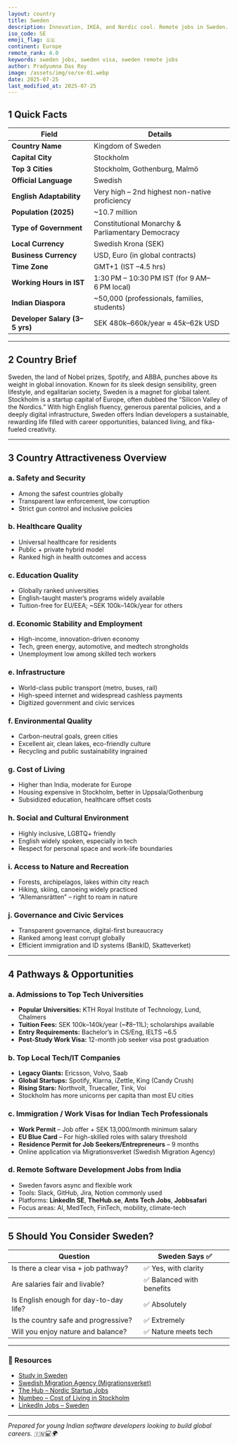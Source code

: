 ```yaml
---
layout: country
title: Sweden
description: Innovation, IKEA, and Nordic cool. Remote jobs in Sweden. Trilp AI curated info. Indians in Sweden.
iso_code: SE
emoji_flag: 🇸🇪
continent: Europe
remote_rank: 4.0
keywords: sweden jobs, sweden visa, sweden remote jobs
author: Pradyumna Das Roy
image: /assets/img/se/se-01.webp
date: 2025-07-25
last_modified_at: 2025-07-25
---
```


## 1 Quick Facts

| Field                          | Details                                           |
| ------------------------------ | ------------------------------------------------- |
| **Country Name**               | Kingdom of Sweden                                 |
| **Capital City**               | Stockholm                                         |
| **Top 3 Cities**               | Stockholm, Gothenburg, Malmö                      |
| **Official Language**          | Swedish                                           |
| **English Adaptability**       | Very high – 2nd highest non-native proficiency    |
| **Population (2025)**          | ~10.7 million                                     |
| **Type of Government**         | Constitutional Monarchy & Parliamentary Democracy |
| **Local Currency**             | Swedish Krona (SEK)                               |
| **Business Currency**          | USD, Euro (in global contracts)                   |
| **Time Zone**                  | GMT+1 (IST –4.5 hrs)                              |
| **Working Hours in IST**       | 1:30 PM – 10:30 PM IST (for 9 AM–6 PM local)      |
| **Indian Diaspora**            | ~50,000 (professionals, families, students)       |
| **Developer Salary (3–5 yrs)** | SEK 480k–660k/year ≈ $45k–$62k USD                |

---

## 2 Country Brief

Sweden, the land of Nobel prizes, Spotify, and ABBA, punches above its weight in global innovation. Known for its sleek design sensibility, green lifestyle, and egalitarian society, Sweden is a magnet for global talent. Stockholm is a startup capital of Europe, often dubbed the “Silicon Valley of the Nordics.” With high English fluency, generous parental policies, and a deeply digital infrastructure, Sweden offers Indian developers a sustainable, rewarding life filled with career opportunities, balanced living, and fika-fueled creativity.

---

## 3 Country Attractiveness Overview

### a. Safety and Security

- Among the safest countries globally
- Transparent law enforcement, low corruption
- Strict gun control and inclusive policies

### b. Healthcare Quality

- Universal healthcare for residents
- Public + private hybrid model
- Ranked high in health outcomes and access

### c. Education Quality

- Globally ranked universities
- English-taught master’s programs widely available
- Tuition-free for EU/EEA; ~SEK 100k–140k/year for others

### d. Economic Stability and Employment

- High-income, innovation-driven economy
- Tech, green energy, automotive, and medtech strongholds
- Unemployment low among skilled tech workers

### e. Infrastructure

- World-class public transport (metro, buses, rail)
- High-speed internet and widespread cashless payments
- Digitized government and civic services

### f. Environmental Quality

- Carbon-neutral goals, green cities
- Excellent air, clean lakes, eco-friendly culture
- Recycling and public sustainability ingrained

### g. Cost of Living

- Higher than India, moderate for Europe
- Housing expensive in Stockholm, better in Uppsala/Gothenburg
- Subsidized education, healthcare offset costs

### h. Social and Cultural Environment

- Highly inclusive, LGBTQ+ friendly
- English widely spoken, especially in tech
- Respect for personal space and work-life boundaries

### i. Access to Nature and Recreation

- Forests, archipelagos, lakes within city reach
- Hiking, skiing, canoeing widely practiced
- “Allemansrätten” – right to roam in nature

### j. Governance and Civic Services

- Transparent governance, digital-first bureaucracy
- Ranked among least corrupt globally
- Efficient immigration and ID systems (BankID, Skatteverket)

---

## 4 Pathways & Opportunities

### a. Admissions to Top Tech Universities

- **Popular Universities:** KTH Royal Institute of Technology, Lund, Chalmers
- **Tuition Fees:** SEK 100k–140k/year (~₹8–11L); scholarships available
- **Entry Requirements:** Bachelor’s in CS/Eng, IELTS ~6.5
- **Post-Study Work Visa:** 12-month job seeker visa post graduation

### b. Top Local Tech/IT Companies

- **Legacy Giants:** Ericsson, Volvo, Saab
- **Global Startups:** Spotify, Klarna, iZettle, King (Candy Crush)
- **Rising Stars:** Northvolt, Truecaller, Tink, Voi
- Stockholm has more unicorns per capita than most EU cities

### c. Immigration / Work Visas for Indian Tech Professionals

- **Work Permit** – Job offer + SEK 13,000/month minimum salary
- **EU Blue Card** – For high-skilled roles with salary threshold
- **Residence Permit for Job Seekers/Entrepreneurs** – 9 months
- Online application via Migrationsverket (Swedish Migration Agency)

### d. Remote Software Development Jobs from India

- Sweden favors async and flexible work
- Tools: Slack, GitHub, Jira, Notion commonly used
- Platforms: **LinkedIn SE**, **TheHub.se**, **Ants Tech Jobs**, **Jobbsafari**
- Focus areas: AI, MedTech, FinTech, mobility, climate-tech

---

## 5 Should You Consider Sweden?

| Question                               | Sweden Says ✅            |
| -------------------------------------- | ------------------------- |
| Is there a clear visa + job pathway?   | ✅ Yes, with clarity      |
| Are salaries fair and livable?         | ✅ Balanced with benefits |
| Is English enough for day-to-day life? | ✅ Absolutely             |
| Is the country safe and progressive?   | ✅ Extremely              |
| Will you enjoy nature and balance?     | ✅ Nature meets tech      |

---

### 🔗 Resources

- [Study in Sweden](https://studyinsweden.se/)
- [Swedish Migration Agency (Migrationsverket)](https://www.migrationsverket.se/)
- [The Hub – Nordic Startup Jobs](https://thehub.io/)
- [Numbeo – Cost of Living in Stockholm](https://www.numbeo.com/cost-of-living/in/Stockholm)
- [LinkedIn Jobs – Sweden](https://www.linkedin.com/jobs/search/?location=Sweden)

---

_Prepared for young Indian software developers looking to build global careers. 🇮🇳💻🌍_
